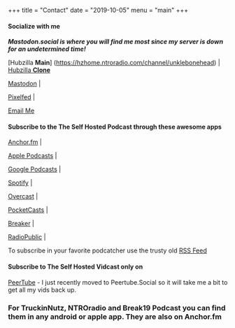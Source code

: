 +++
title = "Contact"
date = "2019-10-05"
menu = "main"
+++
#### Socialize with me
***Mastodon.social is where you will find me most since my server is down for an undetermined time!***

[Hubzilla **Main**] (https://hzhome.ntroradio.com/channel/unklebonehead) | [Hubzilla **Clone**](https://zotum.net/channel/unklebonehead) 

[Mastodon](https://mastodon.social/@unklebonehead) | 

[Pixelfed](https://pixelfed.social/unklebonehead) | 

[Email Me](mailto:unklebonehead@nixnet.email) 

#### Subscribe to the The Self Hosted Podcast through these awesome apps
[Anchor.fm](https://anchor.fm/tshp) |

[Apple Podcasts](https://podcasts.apple.com/us/podcast/the-self-hosted-podcast/id1475373050?uo=4) |

[Google Podcasts](https://www.google.com/podcasts?feed=aHR0cHM6Ly9hbmNob3IuZm0vcy9kMTY2MzljL3BvZGNhc3QvcnNz) | 

[Spotify](https://open.spotify.com/show/74hCRKAt2WcjbUzaI2sEwS) | 

[Overcast](https://overcast.fm/itunes1475373050/the-self-hosted-podcast) | 

[PocketCasts](https://pca.st/95Qa) | 

[Breaker](https://www.breaker.audio/the-self-hosted-podcast) | 

[RadioPublic](https://radiopublic.com/the-self-hosted-podcast-6pV35L) | 

To subscribe in your favorite podcatcher use the trusty old  [RSS Feed](https://anchor.fm/s/d16639c/podcast/rss) 
#### Subscribe to The Self Hosted Vidcast only on
[PeerTube](https://peertube.social/accounts/unklebonehead/video-channels) - I just recently moved to Peertube.Social so it will take me a bit to get all my vids back up.
### For TruckinNutz, NTROradio and Break19 Podcast you can find them in any android or apple app. They are also on Anchor.fm